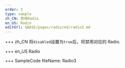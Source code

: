 ```yaml
---
order: 3
type: sample
zh_CN: 禁用Radio
en_US: Radio
editUrl: $BASE/pages/radio/md/radio3.md
---
```


+++ zh_CN
将<Code>disabled</Code>设置为<Code>true</Code>后，将禁用对应的 Radio.

+++ en_US
Radio

+++ SampleCode
fileName: Radio3
